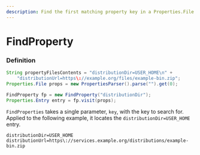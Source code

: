 ```yaml
---
description: Find the first matching property key in a Properties.File by name
---
```


# FindProperty

### Definition

```java
String propertyFilesContents = "distributionDir=USER_HOME\n" + 
    "distributionUrl=https\://example.org/files/example-bin.zip";
Properties.File props = new PropertiesParser().parse("").get(0);

FindProperty fp = new FindProperty("distributionDir");
Properties.Entry entry = fp.visit(props);
```

`FindProperties` takes a single parameter, `key`, with the key to search for. Applied to the following example, it locates the `distributionDir=USER_HOME` entry.

```properties
distributionDir=USER_HOME
distributionUrl=https\://services.example.org/distributions/example-bin.zip
```

